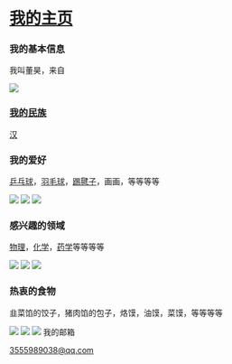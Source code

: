 <!DOCTYPE html>
<html lang="zh-cn">
 <head>
  <meta charset="utf-8"/>
  <title>我的第一个网页</title>
 </head>
 <body>
 <h1><a href="littlebabylon.github.io">我的主页</a></h1>
<h3>我的基本信息</h3>
 <p>我叫董昊，来自<a href="https://baike.baidu.com/item/%E4%B8%AD%E5%9B%BD/1122445"中国</a></p>
<img src="https://bkimg.cdn.bcebos.com/pic/77094b36acaf2edddce89705801001e9380193c5?x-bce-process=image/format,f_auto"/>
<h3>我的民族</h3>
<p><a href="https://baike.baidu.com/item/%E6%B1%89%E6%97%8F/130605">汉</a></p>
<h3>我的爱好</h3>
<p><a href="https://baike.baidu.com/item/%E4%B9%92%E4%B9%93%E7%90%83/221415">乒乓球</a>，<a href="https://baike.baidu.com/item/%E7%BE%BD%E6%AF%9B%E7%90%83/32511">羽毛球</a>，<a href="http://www.huajian.org/">踢毽子</a>，画画，等等等等</p>
<img src="https://gimg2.baidu.com/image_search/src=http%3A%2F%2Fimage-258.258.com%2Fupload%2Fueditor%2Fimage%2F20190726%2F1564113563784145.jpg&refer=http%3A%2F%2Fimage-258.258.com&app=2002&size=f9999,10000&q=a80&n=0&g=0n&fmt=jpeg?sec=1636852333&t=00572ecd2df315f80de8b08adf43d724"/>
<img src="https://gimg2.baidu.com/image_search/src=http%3A%2F%2Fpic.qjimage.com%2Fchineseview092%2Fhigh%2F482-7025.jpg&refer=http%3A%2F%2Fpic.qjimage.com&app=2002&size=f9999,10000&q=a80&n=0&g=0n&fmt=jpeg?sec=1636852534&t=44da06d9fda39c73db14b55f4827b5d1"/>
<img src="https://gimg2.baidu.com/image_search/src=http%3A%2F%2Fi01.c.aliimg.com%2Fimg%2Fibank%2F2010%2F635%2F247%2F173742536_1223890431.jpg&refer=http%3A%2F%2Fi01.c.aliimg.com&app=2002&size=f9999,10000&q=a80&n=0&g=0n&fmt=jpeg?sec=1636852655&t=b835cc51da8122e80730c22466a18871"/>
<h3>感兴趣的领域</h3>
<p><a href="https://baike.baidu.com/video?from=lemma&fromPage=lemmaTop&isSensitive=0&lemmaId=313183&secondId=25413853">物理</a>，<a href="https://baike.baidu.com/item/%E5%8C%96%E5%AD%A6/127240">化学</a>，<a href="http://baike.baidu.com/l/cEhfWnNI?bk_share=copy&bk_sharefr=wapbaike">药学</a>等等等等</p>
<img src="http://baike.baidu.com/l/kvWTgXic?bk_share=copy&bk_sharefr=wapbaike"/>
<img src="http://baike.baidu.com/l/iWEY8ayy?bk_share=copy&bk_sharefr=wapbaike"/>
<img src="http://baike.baidu.com/l/cEhfWnNI?bk_share=copy&bk_sharefr=wapbaike"/>
<h3>热衷的食物</h3>
<p>韭菜馅的饺子，猪肉馅的包子，烙馍，油馍，菜馍，等等等等</p>
<img src="https://gimg2.baidu.com/image_search/src=http%3A%2F%2Fdpic.tiankong.com%2F89%2Fzl%2FQJ8196273793.jpg%3Fx-oss-process%3Dstyle%2Fshow&refer=http%3A%2F%2Fdpic.tiankong.com&app=2002&size=f9999,10000&q=a80&n=0&g=0n&fmt=jpeg?sec=1636853335&t=4408449e6cdfe4630b598f2f3817e75d"/>
<img src="https://gimg2.baidu.com/image_search/src=http%3A%2F%2Fimg4.pxto.com.cn%2Fnews%2F202001%2F11%2F5e199e693ed1f.jpg&refer=http%3A%2F%2Fimg4.pxto.com.cn&app=2002&size=f9999,10000&q=a80&n=0&g=0n&fmt=jpeg?sec=1636853432&t=b7e4214503b4d3745306305d48ad4038"/>
<img src="https://gimg2.baidu.com/image_search/src=http%3A%2F%2Fcp1.douguo.com%2Fupload%2Fcaiku%2Fe%2Fa%2F2%2F690x390_ea0e7a38a2197197d04ad5cb2310f9f2.jpeg&refer=http%3A%2F%2Fcp1.douguo.com&app=2002&size=f9999,10000&q=a80&n=0&g=0n&fmt=jpeg?sec=1636853496&t=03d9a3dec282b96797ffa47713fac684"/>
<h12>我的邮箱</h12>
<p><a href="https://bkimg.cdn.bcebos.com/pic/caef76094b36acaf2edd6ba8e9929a1001e939013619?x-bce-process=image/format,f_auto">3555989038@qq.com</a></p>
</body>
</html>
